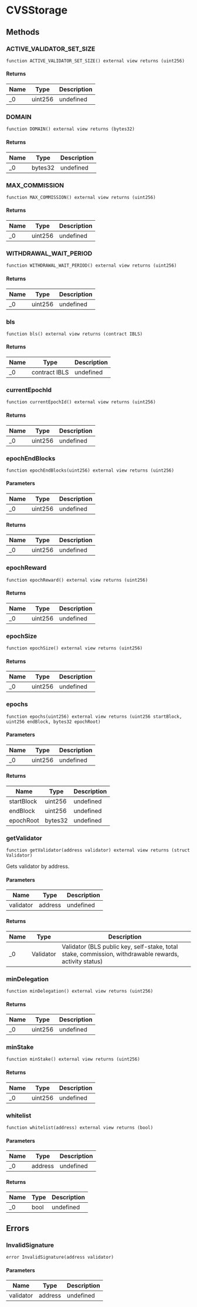 # CVSStorage









## Methods

### ACTIVE_VALIDATOR_SET_SIZE

```solidity
function ACTIVE_VALIDATOR_SET_SIZE() external view returns (uint256)
```






#### Returns

| Name | Type | Description |
|---|---|---|
| _0 | uint256 | undefined |

### DOMAIN

```solidity
function DOMAIN() external view returns (bytes32)
```






#### Returns

| Name | Type | Description |
|---|---|---|
| _0 | bytes32 | undefined |

### MAX_COMMISSION

```solidity
function MAX_COMMISSION() external view returns (uint256)
```






#### Returns

| Name | Type | Description |
|---|---|---|
| _0 | uint256 | undefined |

### WITHDRAWAL_WAIT_PERIOD

```solidity
function WITHDRAWAL_WAIT_PERIOD() external view returns (uint256)
```






#### Returns

| Name | Type | Description |
|---|---|---|
| _0 | uint256 | undefined |

### bls

```solidity
function bls() external view returns (contract IBLS)
```






#### Returns

| Name | Type | Description |
|---|---|---|
| _0 | contract IBLS | undefined |

### currentEpochId

```solidity
function currentEpochId() external view returns (uint256)
```






#### Returns

| Name | Type | Description |
|---|---|---|
| _0 | uint256 | undefined |

### epochEndBlocks

```solidity
function epochEndBlocks(uint256) external view returns (uint256)
```





#### Parameters

| Name | Type | Description |
|---|---|---|
| _0 | uint256 | undefined |

#### Returns

| Name | Type | Description |
|---|---|---|
| _0 | uint256 | undefined |

### epochReward

```solidity
function epochReward() external view returns (uint256)
```






#### Returns

| Name | Type | Description |
|---|---|---|
| _0 | uint256 | undefined |

### epochSize

```solidity
function epochSize() external view returns (uint256)
```






#### Returns

| Name | Type | Description |
|---|---|---|
| _0 | uint256 | undefined |

### epochs

```solidity
function epochs(uint256) external view returns (uint256 startBlock, uint256 endBlock, bytes32 epochRoot)
```





#### Parameters

| Name | Type | Description |
|---|---|---|
| _0 | uint256 | undefined |

#### Returns

| Name | Type | Description |
|---|---|---|
| startBlock | uint256 | undefined |
| endBlock | uint256 | undefined |
| epochRoot | bytes32 | undefined |

### getValidator

```solidity
function getValidator(address validator) external view returns (struct Validator)
```

Gets validator by address.



#### Parameters

| Name | Type | Description |
|---|---|---|
| validator | address | undefined |

#### Returns

| Name | Type | Description |
|---|---|---|
| _0 | Validator | Validator (BLS public key, self-stake, total stake, commission, withdrawable rewards, activity status) |

### minDelegation

```solidity
function minDelegation() external view returns (uint256)
```






#### Returns

| Name | Type | Description |
|---|---|---|
| _0 | uint256 | undefined |

### minStake

```solidity
function minStake() external view returns (uint256)
```






#### Returns

| Name | Type | Description |
|---|---|---|
| _0 | uint256 | undefined |

### whitelist

```solidity
function whitelist(address) external view returns (bool)
```





#### Parameters

| Name | Type | Description |
|---|---|---|
| _0 | address | undefined |

#### Returns

| Name | Type | Description |
|---|---|---|
| _0 | bool | undefined |




## Errors

### InvalidSignature

```solidity
error InvalidSignature(address validator)
```





#### Parameters

| Name | Type | Description |
|---|---|---|
| validator | address | undefined |


